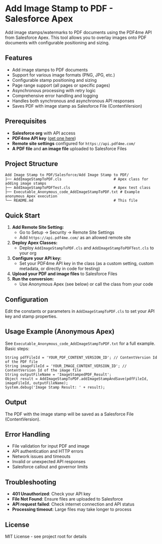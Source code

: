 # Add Image Stamp to PDF - Salesforce Apex

Add image stamps/watermarks to PDF documents using the PDF4me API from Salesforce Apex. This tool allows you to overlay images onto PDF documents with configurable positioning and sizing.

## Features

- Add image stamps to PDF documents
- Support for various image formats (PNG, JPG, etc.)
- Configurable stamp positioning and sizing
- Page range support (all pages or specific pages)
- Asynchronous processing with retry logic
- Comprehensive error handling and logging
- Handles both synchronous and asynchronous API responses
- Saves PDF with image stamp as Salesforce File (ContentVersion)

## Prerequisites

- **Salesforce org** with API access
- **PDF4me API key** ([get one here](https://dev.pdf4me.com/dashboard/#/api-keys/))
- **Remote site settings** configured for `https://api.pdf4me.com/`
- **A PDF file** and **an image file** uploaded to Salesforce Files

## Project Structure

```
Add Image Stamp to PDF/Salesforce/Add Image Stamp to PDF/
├── AddImageStampToPDF.cls                        # Apex class for adding image stamps
├── AddImageStampToPDFTest.cls                    # Apex test class
├── Executable_Anonymous_code_AddImageStampToPDF.txt # Example anonymous Apex execution
└── README.md                                     # This file
```

## Quick Start

1. **Add Remote Site Setting:**
   - Go to Setup → Security → Remote Site Settings
   - Add `https://api.pdf4me.com/` as an allowed remote site
2. **Deploy Apex Classes:**
   - Deploy `AddImageStampToPDF.cls` and `AddImageStampToPDFTest.cls` to your org
3. **Configure your API key:**
   - Set your PDF4me API key in the class (as a custom setting, custom metadata, or directly in code for testing)
4. **Upload your PDF and image files** to Salesforce Files
5. **Run the conversion:**
   - Use Anonymous Apex (see below) or call the class from your code

## Configuration

Edit the constants or parameters in `AddImageStampToPDF.cls` to set your API key and stamp properties.

## Usage Example (Anonymous Apex)

See `Executable_Anonymous_code_AddImageStampToPDF.txt` for a full example. Basic steps:

```apex
String pdfFileId = 'YOUR_PDF_CONTENT_VERSION_ID'; // ContentVersion Id of the PDF file
String imageFileId = 'YOUR_IMAGE_CONTENT_VERSION_ID'; // ContentVersion Id of the image file
String outputFileName = 'ImageStampedPDF_Result';
Object result = AddImageStampToPDF.addImageStampAndSave(pdfFileId, imageFileId, outputFileName);
System.debug('Image Stamp Result: ' + result);
```

## Output

The PDF with the image stamp will be saved as a Salesforce File (ContentVersion).

## Error Handling

- File validation for input PDF and image
- API authentication and HTTP errors
- Network issues and timeouts
- Invalid or unexpected API responses
- Salesforce callout and governor limits

## Troubleshooting

- **401 Unauthorized**: Check your API key
- **File Not Found**: Ensure files are uploaded to Salesforce
- **API request failed**: Check internet connection and API status
- **Processing timeout**: Large files may take longer to process

## License

MIT License - see project root for details 